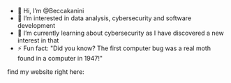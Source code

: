 - 👋 Hi, I’m @Beccakanini
- 👀 I’m interested in data analysis, cybersecurity and software development
- 🌱 I’m currently learning about cybersecurity as I have discovered a new interest in that
- ⚡ Fun fact: "Did you know? The first computer bug was a real moth found in a computer in 1947!"

find my website right here:

<!---
Beccakanini/Beccakanini is a ✨ special ✨ repository because its `README.md` (this file) appears on your GitHub profile.
You can click the Preview link to take a look at your changes.
--->
